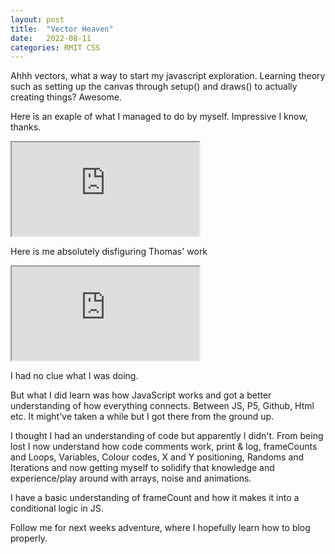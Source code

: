 ```yaml
---
layout: post
title:  "Vector Heaven"
date:   2022-08-11
categories: RMIT CSS
---
```



Ahhh vectors, what a way to start my javascript exploration. Learning theory such as setting up the canvas through setup() and draws() to actually creating things? Awesome. 


Here is an exaple of what I managed to do by myself. Impressive I know, thanks.

<iframe src="https://editor.p5js.org/s3849484/full/PInQszzmu"></iframe>



Here is me absolutely disfiguring Thomas' work


<iframe src="https://editor.p5js.org/s3849484/full/NCvw0NkmH"></iframe>

I had no clue what I was doing. 

But what I did learn was how JavaScript works and got a better understanding of how everything connects. Between JS, P5, Github, Html etc. It might've taken a while but I got there from the ground up.

I thought I had an understanding of code but apparently I didn't. From being lost I now understand how code comments work, print & log, frameCounts and Loops, Variables, Colour codes, X and Y positioning, Randoms and Iterations and now getting myself to solidify that knowledge and experience/play around with arrays, noise and animations. 

I have a basic understanding of frameCount and how it makes it into a conditional logic in JS. 


Follow me for next weeks adventure, where I hopefully learn how to blog properly. 